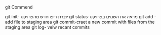 git Commend

git init- יוצרת ריפו חדש מהפרויקט
git status-מראה את השנוים בפרויקט
git add - add file to staging area
git commit-craet a new commit with files from the staging area
git log- veiw recant commits
